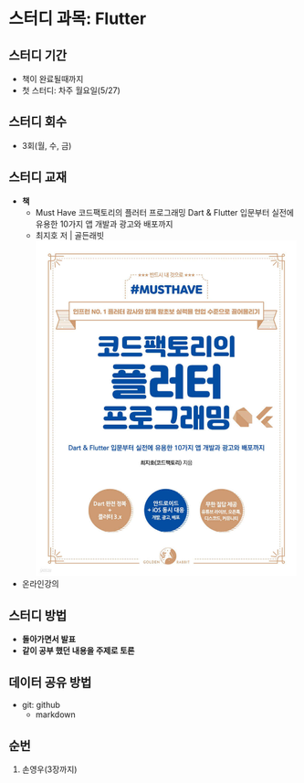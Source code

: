 # 스터디 과목: Flutter

## 스터디 기간
- 책이 완료될때까지
- 첫 스터디: 차주 월요일(5/27)

## 스터디 회수
- 3회(월, 수, 금)

## 스터디 교재
- **책**
    - Must Have 코드팩토리의 플러터 프로그래밍 Dart & Flutter 입문부터 실전에 유용한 10가지 앱 개발과 광고와 배포까지
    - 최지호 저 | 골든래빗
    ![Alt text](image.png)
- 온라인강의

## 스터디 방법
- **돌아가면서 발표**
- **같이 공부 했던 내용을 주제로 토론**

## 데이터 공유 방법
- git: github
    - markdown

## 순번
1. 손영우(3장까지)
